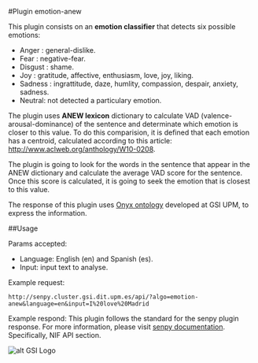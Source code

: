 
#Plugin emotion-anew 

This plugin consists on an **emotion classifier** that detects six possible emotions:
- Anger : general-dislike.
- Fear : negative-fear.
- Disgust : shame.
- Joy : gratitude, affective, enthusiasm, love, joy, liking.
- Sadness : ingrattitude, daze, humlity, compassion, despair, anxiety, sadness.
- Neutral: not detected a particulary emotion. 

The plugin uses **ANEW lexicon** dictionary to calculate VAD (valence-arousal-dominance) of the sentence and determinate which emotion is closer to this value. To do this comparision, it is defined that each emotion has a centroid, calculated according to this article: http://www.aclweb.org/anthology/W10-0208. 

The plugin is going to look for the words in the sentence that appear in the ANEW dictionary and calculate the average VAD score for the sentence. Once this score is calculated, it is going to seek the emotion that is closest to this value.

The response of this plugin uses [Onyx ontology](https://www.gsi.dit.upm.es/ontologies/onyx/) developed at GSI UPM, to express the information.

##Usage

Params accepted:
- Language: English (en) and Spanish (es).
- Input: input text to analyse.


Example request: 
```
http://senpy.cluster.gsi.dit.upm.es/api/?algo=emotion-anew&language=en&input=I%20love%20Madrid
```

Example respond: This plugin follows the standard for the senpy plugin response. For more information, please visit [senpy documentation](http://senpy.readthedocs.io). Specifically, NIF API section.

![alt GSI Logo][logoGSI]

[logoES]: https://www.gsi.dit.upm.es/ontologies/onyx/img/eurosentiment_logo.png "EuroSentiment logo"
[logoGSI]: http://www.gsi.dit.upm.es/images/stories/logos/gsi.png "GSI Logo"
